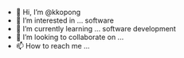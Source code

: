 - 👋 Hi, I’m @kkopong
- 👀 I’m interested in ... software
- 🌱 I’m currently learning ... software development
- 💞️ I’m looking to collaborate on ...
- 📫 How to reach me ...

<!---
kkopong/kkopong is a ✨ special ✨ repository because its `README.md` (this file) appears on your GitHub profile.
You can click the Preview link to take a look at your changes.
--->
